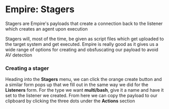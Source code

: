 # Empire: Stagers

Stagers are Empire's payloads that create a connection back to the listener which creates an agent upon execution

Stagers will, most of the time, be given as script files which get uploaded to the target system and get executed. Empire is really good as it gives us a wide range of options for creating and obsfuscating our payload to avoid AV detection

### Creating a stager

Heading into the **Stagers** menu, we can click the orange create button and a similar form pops up that we fill out in the same way we did for the **Listeners** form. For the type we want **multi/bash**, give it a name and have it set to the listener we created. From here we can copy the payload to our clipboard by clicking the three dots under the **Actions** section

